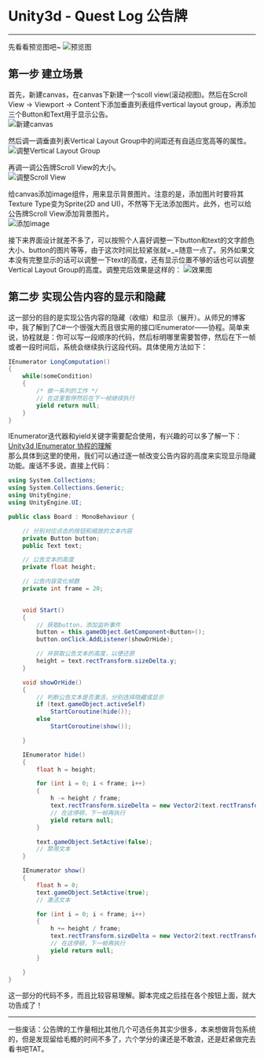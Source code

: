 # Unity3d - Quest Log 公告牌

---

先看看预览图吧~
![预览图][1]

## 第一步 建立场景
首先，新建canvas，在canvas下新建一个scoll view(滚动视图)。然后在Scroll View -> Viewport -> Content下添加垂直列表组件vertical layout group，再添加三个Button和Text用于显示公告。  
![新建canvas][2]

然后调一调垂直列表Vertical Layout Group中的间距还有自适应宽高等的属性。  
![调整Vertical Layout Group][3]

再调一调公告牌Scroll View的大小。  
![调整Scroll View][4]

给canvas添加image组件，用来显示背景图片。注意的是，添加图片时要将其Texture Type变为Sprite(2D and UI)，不然等下无法添加图片。此外，也可以给公告牌Scroll View添加背景图片。  
![添加image][5]

接下来界面设计就差不多了，可以按照个人喜好调整一下button和text的文字颜色大小、button的图片等等，由于这次时间比较紧张就=_=随意一点了。另外如果文本没有完整显示的话可以调整一下text的高度，还有显示位置不够的话也可以调整Vertical Layout Group的高度。调整完后效果是这样的：
![效果图][6]


## 第二步 实现公告内容的显示和隐藏
这一部分的目的是实现公告内容的隐藏（收缩）和显示（展开）。从师兄的博客中，我了解到了C#一个很强大而且很实用的接口IEnumerator——协程。简单来说，协程就是：你可以写一段顺序的代码，然后标明哪里需要暂停，然后在下一帧或者一段时间后，系统会继续执行这段代码。具体使用方法如下：
```c#
IEnumerator LongComputation()
{
    while(someCondition)
    {
        /* 做一系列的工作 */
        // 在这里暂停然后在下一帧继续执行
        yield return null;
    }
}
```
IEnumerator迭代器和yield关键字需要配合使用，有兴趣的可以多了解一下：[Unity3d IEnumerator 协程的理解][7]  
那么具体到这里的使用，我们可以通过逐一帧改变公告内容的高度来实现显示隐藏功能。废话不多说，直接上代码：
```c#
using System.Collections;
using System.Collections.Generic;
using UnityEngine;
using UnityEngine.UI;

public class Board : MonoBehaviour {

    // 分别对应点击的按钮和缩放的文本内容
    private Button button;
    public Text text;

    // 公告文本的高度
    private float height;

    // 公告内容变化帧数
    private int frame = 20;
    

    void Start()
    {
        // 获取button，添加监听事件
        button = this.gameObject.GetComponent<Button>();
        button.onClick.AddListener(showOrHide);

        // 并获取公告文本的高度，以便还原
        height = text.rectTransform.sizeDelta.y;
    }

    void showOrHide()
    {
        // 判断公告文本是否激活，分别选择隐藏或显示
        if (text.gameObject.activeSelf)
            StartCoroutine(hide());
        else
            StartCoroutine(show());

    }

    IEnumerator hide()
    {
        float h = height;

        for (int i = 0; i < frame; i++)
        {
            h -= height / frame;
            text.rectTransform.sizeDelta = new Vector2(text.rectTransform.sizeDelta.x, h);
            // 在这停顿，下一帧再执行
            yield return null;
        }

        text.gameObject.SetActive(false);
        // 禁用文本
    }

    IEnumerator show()
    {
        float h = 0;
        text.gameObject.SetActive(true);
        // 激活文本

        for (int i = 0; i < frame; i++)
        {
            h += height / frame;            
            text.rectTransform.sizeDelta = new Vector2(text.rectTransform.sizeDelta.x, h);
            // 在这停顿，下一帧再执行
            yield return null;
        }

    }
}
```
这一部分的代码不多，而且比较容易理解。脚本完成之后挂在各个按钮上面，就大功告成了！  

---

一些废话：公告牌的工作量相比其他几个可选任务其实少很多，本来想做背包系统的，但是发现留给毛概的时间不多了，六个学分的课还是不敢浪，还是赶紧做完去看书吧TAT。


  [1]: https://images-cdn.shimo.im/PKDvt6jdXy00Tz5H/GIF.gif
  [2]: https://images-cdn.shimo.im/SdbrThx7tmMd0SH6/image.png!thumbnail
  [3]: https://images-cdn.shimo.im/0sK4IPPGzsYiikSN/image.png!thumbnail
  [4]: https://images-cdn.shimo.im/tZz8qIrE808e6AwY/image.png!thumbnail
  [5]: https://images-cdn.shimo.im/3KE36P0yPl8SMEak/image.png!thumbnail
  [6]: https://images-cdn.shimo.im/RqEwadR4IW4nBfRH/image.png!thumbnail
  [7]: https://blog.csdn.net/jasonwang18/article/details/55519165